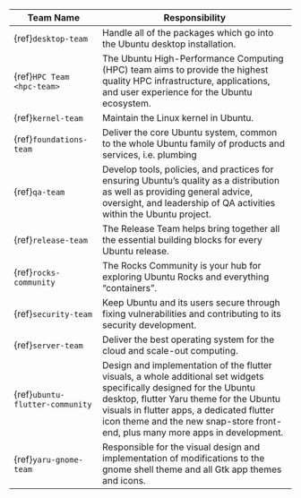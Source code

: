| Team Name | Responsibility |
|-----------|----------------|
| {ref}`desktop-team` | Handle all of the packages which go into the Ubuntu desktop installation. |
| {ref}`HPC Team <hpc-team>` | The Ubuntu High-Performance Computing (HPC) team aims to provide the highest quality HPC infrastructure, applications, and user experience for the Ubuntu ecosystem. |
| {ref}`kernel-team` | Maintain the Linux kernel in Ubuntu. |
| {ref}`foundations-team` | Deliver the core Ubuntu system, common to the whole Ubuntu family of products and services, i.e. plumbing |
| {ref}`qa-team` | Develop tools, policies, and practices for ensuring Ubuntu’s quality as a distribution as well as providing general advice, oversight, and leadership of QA activities within the Ubuntu project. |
| {ref}`release-team` | The Release Team helps bring together all the essential building blocks for every Ubuntu release. |
| {ref}`rocks-community` | The Rocks Community is your hub for exploring Ubuntu Rocks and everything “containers”. |
| {ref}`security-team` | Keep Ubuntu and its users secure through fixing vulnerabilities and contributing to its security development. |
| {ref}`server-team` | Deliver the best operating system for the cloud and scale-out computing. |
| {ref}`ubuntu-flutter-community` | Design and implementation of the flutter visuals, a whole additional set widgets specifically designed for the Ubuntu desktop, flutter Yaru theme for the Ubuntu visuals in flutter apps, a dedicated flutter icon theme and the new snap-store front-end, plus many more apps in development. |
| {ref}`yaru-gnome-team` | Responsible for the visual design and implementation of modifications to the gnome shell theme and all Gtk app themes and icons. |
